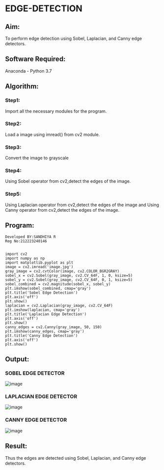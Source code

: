 # EDGE-DETECTION
## Aim:
To perform edge detection using Sobel, Laplacian, and Canny edge detectors.

## Software Required:
Anaconda - Python 3.7

## Algorithm:
### Step1:
Import all the necessary modules for the program.

### Step2:
Load a image using imread() from cv2 module.

### Step3:
Convert the image to grayscale

### Step4:
Using Sobel operator from cv2,detect the edges of the image.

### Step5:

Using Laplacian operator from cv2,detect the edges of the image and Using Canny operator from cv2,detect the edges of the image.
## Program:
```
Developed BY:SANDHIYA R
Reg No:212223240146


import cv2
import numpy as np
import matplotlib.pyplot as plt
image = cv2.imread('image.jpg')  
gray_image = cv2.cvtColor(image, cv2.COLOR_BGR2GRAY)
sobel_x = cv2.Sobel(gray_image, cv2.CV_64F, 1, 0, ksize=5) 
sobel_y = cv2.Sobel(gray_image, cv2.CV_64F, 0, 1, ksize=5)
sobel_combined = cv2.magnitude(sobel_x, sobel_y)
plt.imshow(sobel_combined, cmap='gray')
plt.title('Sobel Edge Detection')
plt.axis('off')
plt.show()
laplacian = cv2.Laplacian(gray_image, cv2.CV_64F)
plt.imshow(laplacian, cmap='gray')
plt.title('Laplacian Edge Detection')
plt.axis('off')
plt.show()
canny_edges = cv2.Canny(gray_image, 50, 150)
plt.imshow(canny_edges, cmap='gray')
plt.title('Canny Edge Detection')
plt.axis('off')
plt.show()
```
## Output:
### SOBEL EDGE DETECTOR

![image](https://github.com/user-attachments/assets/755ad521-1415-41cf-9f3e-9b45db03c790)


### LAPLACIAN EDGE DETECTOR

![image](https://github.com/user-attachments/assets/0ecb3d14-f6f1-4507-b5f0-c72134b224b9)


### CANNY EDGE DETECTOR

![image](https://github.com/user-attachments/assets/50a665f5-e524-444e-b683-29b1c4b9e35f)


## Result:
Thus the edges are detected using Sobel, Laplacian, and Canny edge detectors.
